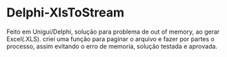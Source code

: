 # Delphi-XlsToStream
Feito em Unigui/Delphi, solução para problema de out of memory, ao gerar Excel(.XLS). criei uma função para paginar o arquivo e fazer por partes o processo, assim evitando o erro de memoria, solução testada e aprovada.
